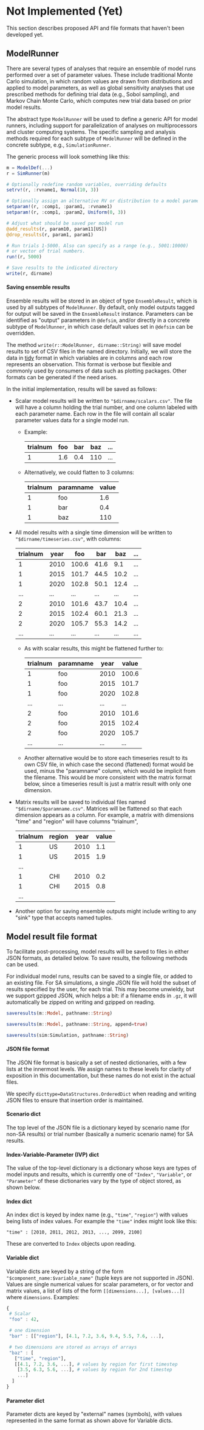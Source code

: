 # Not Implemented (Yet)

This section describes proposed API and file formats that haven't been developed yet.

## ModelRunner


There are several types of analyses that require an ensemble of model runs performed over a set of parameter values. These include traditional Monte Carlo simulation, in which random values are drawn from distributions and applied to model parameters, as well as global sensitivity analyses that use prescribed methods for defining trial data (e.g., Sobol sampling), and Markov Chain Monte Carlo, which computes new trial data based on prior model results.

The abstract type `ModelRunner` will be used to define a generic API for model runners, including support for parallelization of analyses on multiprocessors and cluster computing systems. The specific sampling and analysis methods required for each subtype of `ModelRunner` will be defined in the concrete subtype, e.g., `SimulationRunner`.

The generic process will look something like this:

```julia
m = ModelDef(...)
r = SimRunner(m)

# Optionally redefine random variables, overriding defaults
setrv!(r, :rvname1, Normal(10, 3))

# Optionally assign an alternative RV or distribution to a model parameter
setparam!(r, :comp1, :param1, :rvname1)
setparam!(r, :comp1, :param2, Uniform(0, 3))

# Adjust what should be saved per model run
@add_results(r, param10, param11[US])
@drop_results(r, param1, param1)

# Run trials 1-5000. Also can specify as a range (e.g., 5001:10000) 
# or vector of trial numbers.
run!(r, 5000)

# Save results to the indicated directory
write(r, dirname)
```

#### Saving ensemble results

Ensemble results will be stored in an object of type `EnsembleResult`, which is used by all subtypes of `ModelRunner`. By default, only model outputs tagged for output will be saved in the `EnsembleResult` instance. Parameters can be identified as "output" parameters in `@defsim`, and/or directly in a concrete subtype of `ModelRunner`, in which case default values set in `@defsim` can be overridden.

The method `write(r::ModelRunner, dirname::String)` will save model results to set of CSV files in the named directory. Initially, we will store the data in [tidy](https://cran.r-project.org/web/packages/tidyr/vignettes/tidy-data.html) format in which variables are in columns and each row represents an observation. This format is verbose but flexible and commonly used by consumers of data such as plotting packages. Other formats can be generated if the need arises.

In the initial implementation, results will be saved as follows:

* Scalar model results will be written to `"$dirname/scalars.csv"`. The file will have a column holding the trial number, and one column labeled with each parameter name. Each row in the file will contain all scalar parameter values data for a single  model run. 
  * Example:

    | trialnum | foo | bar | baz | ... |
    | -------- | --- | --- | --- | --- |
    | 1        | 1.6 | 0.4 | 110 | ... |

  * Alternatively, we could flatten to 3 columns: 

    | trialnum | paramname | value |
    | -------- | --------- | ----- |
    | 1        | foo       | 1.6   |
    | 1        | bar       | 0.4   |
    | 1        | baz       | 110   |

* All model results with a single time dimension will be written to `"$dirname/timeseries.csv"`, with columns:

  | trialnum | year | foo   | bar  | baz  | ... |
  | -------- | ---- | ----- | ---- | ---- | --- |
  | 1        | 2010 | 100.6 | 41.6 | 9.1  | ... |
  | 1        | 2015 | 101.7 | 44.5 | 10.2 | ... |
  | 1        | 2020 | 102.8 | 50.1 | 12.4 | ... |
  | ...      | ...  | ...   | ...  | ...  | ... |
  | 2        | 2010 | 101.6 | 43.7 | 10.4 | ... |
  | 2        | 2015 | 102.4 | 60.1 | 21.3 | ... |
  | 2        | 2020 | 105.7 | 55.3 | 14.2 | ... |
  | ...      | ...  | ...   | ...  | ...  | ... |

  * As with scalar results, this might be flattened further to:

    | trialnum | paramname | year | value |
    | -------- | --------- | ---- | ----- |
    | 1        | foo       | 2010 | 100.6 |
    | 1        | foo       | 2015 | 101.7 |
    | 1        | foo       | 2020 | 102.8 |
    | ...      | ...       | ...  | ...   |
    | 2        | foo       | 2010 | 101.6 |
    | 2        | foo       | 2015 | 102.4 |
    | 2        | foo       | 2020 | 105.7 |
    | ...      | ...       | ...  | ...   |

  * Another alternative would be to store each timeseries result to its own CSV file, in which case the second (flattened) format would be used, minus the "paramname" column, which would be implicit from the filename. This would be more consistent with the matrix format below, since a timeseries result is just a matrix result with only one dimension.

* Matrix results will be saved to individual files named `"$dirname/$paramname.csv"`. Matrices will be flattened so that each dimension appears as a column. For example, a matrix with dimensions "time" and "region" will have columns "trialnum", 

  | trialnum | region | year | value |
  | -------- | ------ | ---- | ----- |
  | 1 | US | 2010 | 1.1 |
  | 1 | US | 2015 | 1.9 |
  | ...|
  | 1 | CHI | 2010 | 0.2 |
  | 1 | CHI | 2015 | 0.8 |
  | ...|
  
* Another option for saving ensemble outputs might include writing to any "sink" type that accepts named tuples.


## Model result file format

To facilitate post-processing, model results will be saved to files in either JSON formats, as detailed below. To save results, the following methods can be used.

For individual model runs, results can be saved to a single file, or added to an existing file. For SA simulations, a single JSON file will hold the subset 
of results specified by the user, for each trial. This may become
unwieldy, but we support gzipped JSON, which helps a bit: if a filename ends in 
`.gz`, it will automatically be zipped on writing and gzipped on reading.

```julia
saveresults(m::Model, pathname::String)

saveresults(m::Model, pathname::String, append=true)

saveresults(sim:Simulation, pathname::String)
```

#### JSON file format

The JSON file format is basically a set of nested dictionaries, with a few lists at the innermost levels. We assign names to these levels for clarity of exposition in this documentation, but these names do not exist in the actual files.

We specify `dicttype=DataStructures.OrderedDict` when reading and writing JSON files to ensure that insertion order is maintained.

#### Scenario dict
The top level of the JSON file is a dictionary keyed by scenario name (for non-SA results) or trial number (basically a numeric scenario name) for SA results.

#### Index-Variable-Parameter (IVP) dict
The value of the top-level dictionary is a dictionary whose keys are types of model inputs and results, which is currently one of `"Index"`, `"Variable"`, or `"Parameter"` of these dictionaries vary by the type of object stored, as shown below.

#### Index dict

An index dict is keyed by index name (e.g., `"time"`, `"region"`) with values being lists of index values. For example the `"time"` index might look like this:

  `"time" : [2010, 2011, 2012, 2013, ..., 2099, 2100]`
  
These are converted to `Index` objects upon reading.

#### Variable dict

Variable dicts are keyed by a string of the form `"$component_name:$variable_name"` (tuple keys are not supported in JSON). Values are single numerical values for scalar parameters, or for vector and matrix values, a list of lists of the form `[[dimensions...], [values...]]` where `dimensions`. Examples:

```julia
{
 # Scalar
 "foo" : 42,

 # one dimension
 "bar" : [["region"], [4.1, 7.2, 3.6, 9.4, 5.5, 7.6, ...],

 # two dimensions are stored as arrays of arrays
 "baz" : [
   ["time", "region"], 
   [[4.1, 7.2, 3.6, ...], # values by region for first timestep
    [3.5, 6.3, 5.6, ...], # values by region for 2nd timestep
    ...]
  ]
}
```
  
#### Parameter dict

Parameter dicts are keyed by "external" names (symbols), with values represented in the same format as shown above for Variable dicts.


